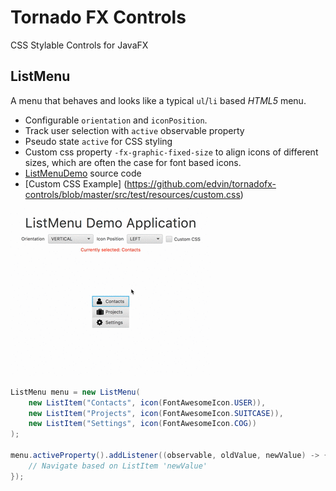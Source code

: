 # Tornado FX Controls

CSS Stylable Controls for JavaFX

## ListMenu

A menu that behaves and looks like a typical `ul`/`li` based *HTML5* menu.
 
 - Configurable `orientation` and `iconPosition`.
 - Track user selection with `active` observable property
 - Pseudo state `active` for CSS styling
 - Custom css property `-fx-graphic-fixed-size` to align icons of different sizes, which are often the case for font based icons.
 - [ListMenuDemo](       https://github.com/edvin/tornadofx-controls/blob/master/src/test/java/tornadofx/control/test/ListMenuDemo.java) source code
 - [Custom CSS Example] (https://github.com/edvin/tornadofx-controls/blob/master/src/test/resources/custom.css)

![ListMenuDemo](/screenshots/listmenu.gif?raw=true "ListMenuDemo")

```java
ListMenu menu = new ListMenu(
	new ListItem("Contacts", icon(FontAwesomeIcon.USER)),
	new ListItem("Projects", icon(FontAwesomeIcon.SUITCASE)),
	new ListItem("Settings", icon(FontAwesomeIcon.COG))
);

menu.activeProperty().addListener((observable, oldValue, newValue) -> {
	// Navigate based on ListItem 'newValue'
});
```
